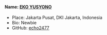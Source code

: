 #### Name: [EKO YUSYONO](https://github.com/echo2477)
- Place: Jakarta Pusat, DKI Jakarta, Indonesia
- Bio: Newbie
- GitHub: [echo2477](https://github.com/echo2477)
